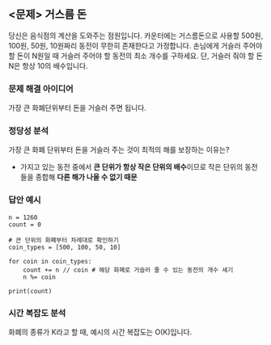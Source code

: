 ## <문제> 거스름 돈
당신은 음식점의 계산을 도와주는 점원입니다. 
카운터에는 거스름돈으로 사용할 500원, 100원, 50원, 10원짜리 동전이 무한히 존재한다고 가정합니다. 
손님에게 거슬러 주어야 할 돈이 N원일 때 거슬러 주어야 할 동전의 최소 개수를 구하세요. 
단, 거슬러 줘야 할 돈 N은 항상 10의 배수입니다.

### 문제 해결 아이디어
가장 큰 화폐단위부터 돈을 거슬러 주면 됩니다.

### 정당성 분석
가장 큰 화폐 단위부터 돈을 거슬러 주는 것이 최적의 해를 보장하는 이유는?
- 가지고 있는 동전 중에서 **큰 단위가 항상 작은 단위의 배수**이므로 작은 단위의 동전들을 종합해 **다른 해가 나올 수 없기 때문**

### 답안 예시
```
n = 1260
count = 0

# 큰 단위의 화폐부터 차례대로 확인하기
coin_types = [500, 100, 50, 10]

for coin in coin_types:
    count += n // coin # 해당 화폐로 거슬러 줄 수 있는 동전의 개수 세기
    n %= coin

print(count)
```

### 시간 복잡도 분석
화폐의 종류가 K라고 할 때, 예시의 시간 복잡도는 O(K)입니다.
